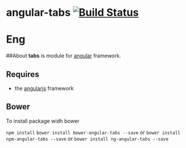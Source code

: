 # angular-tabs [![Build Status](https://travis-ci.org/node-package/angular-tabs.svg?branch=master)](https://travis-ci.org/node-package/angular-tabs)

# Eng

##About
**tabs** is module for [angular](http://angularjs.org/) framework.

## Requires
- the [angularjs](https://github.com/angular/angular.js) framework

## Bower
To install package widh bower

`npm install`
`bower install bower-angular-tabs --save`
or
`bower install npm-angular-tabs --save`
or
`bower install ng-angular-tabs --save`

